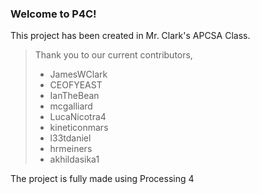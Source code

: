 
### Welcome to P4C!

This project has been created in Mr. Clark's APCSA Class.
> Thank you to our current contributors,
> - JamesWClark
> - CEOFYEAST
> - IanTheBean
> - mcgalliard
> - LucaNicotra4
> - kineticonmars
> - l33tdaniel 
> - hrmeiners
> - akhildasika1


The project is fully made using Processing 4


